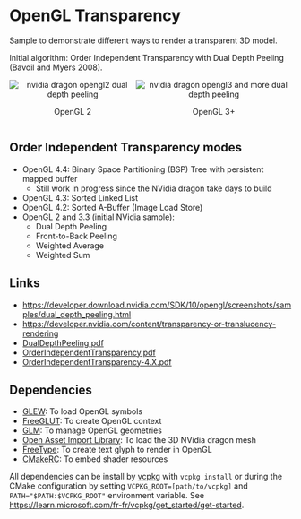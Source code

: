 # OpenGL Transparency

Sample to demonstrate different ways to render a transparent 3D model.

Initial algorithm: Order Independent
Transparency with
Dual Depth Peeling (Bavoil and Myers 2008).

<div style="display: flex; flex-direction: row; justify-content: space-around;">
  <div style="text-align: center;">
    <img src="doc/dual_depth_peeling_medium.png"
         alt="nvidia dragon opengl2 dual depth peeling">
    <p>OpenGL 2</p>
  </div>
  <div style="text-align: center;">
    <img src="doc/dual_depth_peeling_gl3_medium.png"
         alt="nvidia dragon opengl3 and more dual depth peeling">
    <p>OpenGL 3+</p>
  </div>
</div>

## Order Independent Transparency modes

- OpenGL 4.4: Binary Space Partitioning (BSP) Tree with persistent mapped buffer
  - Still work in progress since the NVidia dragon take days to build
- OpenGL 4.3: Sorted Linked List
- OpenGL 4.2: Sorted A-Buffer (Image Load Store)
- OpenGL 2 and 3.3 (initial NVidia sample):
  - Dual Depth Peeling
  - Front-to-Back Peeling
  - Weighted Average
  - Weighted Sum

## Links

- https://developer.download.nvidia.com/SDK/10/opengl/screenshots/samples/dual_depth_peeling.html
- https://developer.nvidia.com/content/transparency-or-translucency-rendering
- [DualDepthPeeling.pdf](doc/DualDepthPeeling.pdf)
- [OrderIndependentTransparency.pdf](doc/OrderIndependentTransparency.pdf)
- [OrderIndependentTransparency-4.X.pdf](doc/order-independent-transparency-opengl.pdf)

## Dependencies

- [GLEW](https://github.com/nigels-com/glew): To load OpenGL symbols
- [FreeGLUT](https://github.com/freeglut/freeglut): To create OpenGL context
- [GLM](https://github.com/g-truc/glm): To manage OpenGL geometries
- [Open Asset Import Library](https://github.com/assimp/assimp): To load the 3D NVidia dragon mesh
- [FreeType](https://github.com/freetype/freetype): To create text glyph to render in OpenGL
- [CMakeRC](https://github.com/vector-of-bool/cmrc): To embed shader resources

All dependencies can be install by [vcpkg](https://github.com/microsoft/vcpkg) with `vcpkg install` or during the CMake configuration by setting `VCPKG_ROOT=[path/to/vcpkg]` and `PATH="$PATH:$VCPKG_ROOT"` environment variable. See https://learn.microsoft.com/fr-fr/vcpkg/get_started/get-started.
